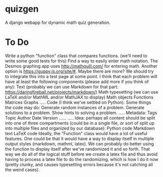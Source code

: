 # quizgen
A django webapp for dynamic math quiz generation.

# To Do
Write a python "function" class that compares functions. (we'll need to write some good tests for this)
Find a way to easily enter math notation. The Desmos graphing app uses http://mathquill.com/ for entering math. Another option is https://guppy.js.org/site/#. Maybe there are more? We should try to integrate this into a test page at some point.
I think that each problem will have at least the following components (please add more if you think of any):
Text (probably we can use Markdown for that part: https://daringfireball.net/projects/markdown/)
Math typesetting (we can use LaTeX and/or MathML and/or MathJAX to display)
Math objects
Functions
Matrices
Graphs
.....
Code (I think we've settled on Python). Some things the code may do:
Generate random instances of a problem.
Generate solutions to a problem.
Show hints to solving a problem.
.....
Metadata:
Tags
Topic
Author
Date
Version
......
.....
Idea: perhaps all content should be split into one of three compartments (could be in a single file, or sort of split up into multiple files and organized by our database): 
Python code
Markdown text
LaTeX code
Ideally, the "Function" class would have a lot of useful features. One could be that it would have a way to display itself in multiple output styles (markdown, mathml, latex). We can probably do better using the function to display itself after we've randomized it and so forth. That way we do all of the logical stuff before we create a latex file and thus avoid having to process a latex file to do the randomizing, which is how I do it now (pretty clunky, and causes typesetting errors because it's not catching all the weird cases).
